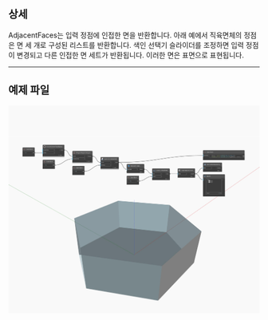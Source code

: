 ## 상세
AdjacentFaces는 입력 정점에 인접한 면을 반환합니다. 아래 예에서 직육면체의 정점은 면 세 개로 구성된 리스트를 반환합니다. 색인 선택기 슬라이더를 조정하면 입력 정점이 변경되고 다른 인접한 면 세트가 반환됩니다. 이러한 면은 표면으로 표현됩니다.
___
## 예제 파일

![AdjacentFaces](./Autodesk.DesignScript.Geometry.Edge.AdjacentFaces_img.jpg)

